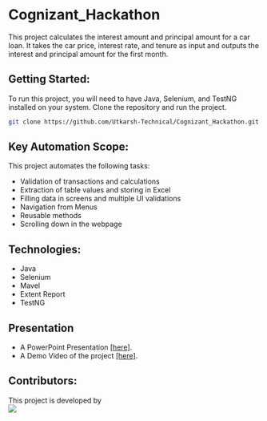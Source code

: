 # Cognizant_Hackathon
This project calculates the interest amount and principal amount for a car loan. It takes the car price, 
interest rate, and tenure as input and outputs the interest and principal amount for the first month.

## Getting Started:

To run this project, you will need to have Java, Selenium, and TestNG installed on your system.
Clone the repository and run the project.
```bash
git clone https://github.com/Utkarsh-Technical/Cognizant_Hackathon.git
```

## Key Automation Scope:

This project automates the following tasks:

- Validation of transactions and calculations
- Extraction of table values and storing in Excel
- Filling data in screens and multiple UI validations
- Navigation from Menus
- Reusable methods
- Scrolling down in the webpage

## Technologies:

- Java
- Selenium
- Mavel
- Extent Report
- TestNG

## Presentation

- A PowerPoint Presentation <a href="https://www.youtube.com/watch?v=iedYpxoEQl0">[here]</a>.
- A Demo Video of the project <a href="https://www.youtube.com/watch?v=iedYpxoEQl0">[here]</a>.

## Contributors:
This project is developed by
<a href = "https://github.com/Tanu-N-Prabhu/Python/graphs/contributors">  
  <img src = "https://contrib.rocks/image?repo = GitHub_username/repository_name"/>
</a>
